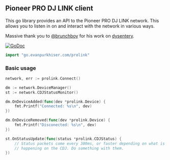 ## Pioneer PRO DJ LINK client

This go library provides an API to the Pioneer PRO DJ LINK network. This allows
you to listen in on and interact with the network in various ways.

Massive thank you to [@brunchboy](https://github.com/brunchboy) for his work on
[dysentery](https://github.com/brunchboy/dysentery).

[![GoDoc](https://godoc.org/go.evanpurkhiser.com/prolink?status.svg)](https://godoc.org/go.evanpurkhiser.com/prolink)

```go
import "go.evanpurkhiser.com/prolink"
```

### Basic usage

```go
network, err := prolink.Connect()

dm := network.DeviceManager()
st := network.CDJStatusMonitor()

dm.OnDeviceAdded(func(dev *prolink.Device) {
    fmt.Printf("Connected: %s\n", dev)
})

dm.OnDeviceRemoved(func(dev *prolink.Device) {
    fmt.Printf("Disconected: %s\n", dev)
})

st.OnStatusUpdate(func(status *prolink.CDJStatus) {
    // Status packets come every 300ms, or faster depending on what is
    // happening on the CDJ. Do something with them.
})
```
